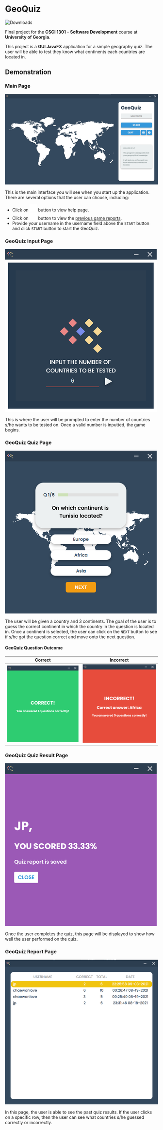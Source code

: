 # GeoQuiz

![Downloads](https://img.shields.io/badge/status-complete-green)

Final project for the **CSCI 1301** - **Software Development** course at **University of Georgia**.

This project is a **GUI JavaFX** application for a simple geography quiz. The user will be able to test they know what continents each countries are located in.

## Demonstration

### Main Page
![Main_Page](img/main_page.png)

This is the main interface you will see when you start up the application. 
There are several options that the user can choose, including:
- Click on ![Help](src/main/resources/icons/help.png) button to view help page.
- Click on ![Report](src/main/resources/icons/report.png) button to view the [previous game reports](#GeoQuiz-Report-Page).
- Provide your username in the username field above the `START` button and click `START` button to start the GeoQuiz.

### GeoQuiz Input Page
![Input](img/input.png)

This is where the user will be prompted to enter the number of countries s/he wants to be tested on.
Once a valid number is inputted, the game begins.

### GeoQuiz Quiz Page
![Question](img/question.png)

The user will be given a country and 3 continents. 
The goal of the user is to guess the correct continent in which the country in the question is located in.
Once a continent is selected, the user can click on the `NEXT` button to see if s/he got the question correct and move onto the next question.

#### GeoQuiz Question Outcome
Correct | Incorrect
:------:|:---------:
![Correct](img/correct.png) | ![Incorrect](img/incorrect.png)

### GeoQuiz Quiz Result Page
![Complete](img/complete.png)

Once the user completes the quiz, this page will be displayed to show how well the user performed on the quiz.

### GeoQuiz Report Page
![Report](img/report.png)

In this page, the user is able to see the past quiz results. If the user clicks on a specific row, then the user can see what countries s/he guessed correctly or incorrectly.
